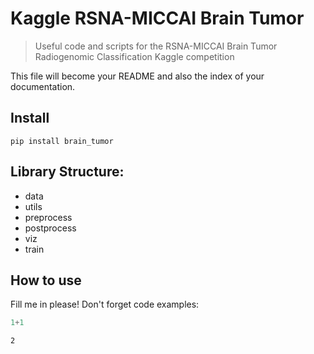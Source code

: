 # Kaggle RSNA-MICCAI Brain Tumor
> Useful code and scripts for the RSNA-MICCAI Brain Tumor Radiogenomic Classification Kaggle competition


This file will become your README and also the index of your documentation.

## Install

`pip install brain_tumor`

## Library Structure:
- data
- utils
- preprocess
- postprocess
- viz
- train

## How to use

Fill me in please! Don't forget code examples:

```python
1+1
```




    2


